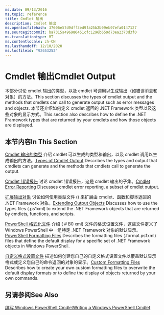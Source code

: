 ```yaml
---
ms.date: 09/13/2016
ms.topic: reference
title: Cmdlet 输出
description: Cmdlet 输出
ms.openlocfilehash: 37606e57d9dff3ed9fa25b2b99eb07efa0147127
ms.sourcegitcommit: ba7315a496986451cfc1296b659d73ea2373d3f0
ms.translationtype: MT
ms.contentlocale: zh-CN
ms.lasthandoff: 12/10/2020
ms.locfileid: "92653252"
---
```

# <a name="cmdlet-output"></a><span data-ttu-id="a020f-103">Cmdlet 输出</span><span class="sxs-lookup"><span data-stu-id="a020f-103">Cmdlet Output</span></span>

<span data-ttu-id="a020f-104">本部分讨论 cmdlet 输出的类型，以及 cmdlet 可调用以生成输出（如错误消息和对象）的方法。</span><span class="sxs-lookup"><span data-stu-id="a020f-104">This section discusses the types of cmdlet output and the methods that cmdlets can call to generate output such as error messages and objects.</span></span> <span data-ttu-id="a020f-105">本节还介绍如何定义 cmdlet 返回的 .NET Framework 类型以及这些对象的显示方式。</span><span class="sxs-lookup"><span data-stu-id="a020f-105">This section also describes how to define the .NET Framework types that are returned by your cmdlets and how those objects are displayed.</span></span>

## <a name="in-this-section"></a><span data-ttu-id="a020f-106">本节内容</span><span class="sxs-lookup"><span data-stu-id="a020f-106">In This Section</span></span>

<span data-ttu-id="a020f-107">[Cmdlet 输出的类型](./types-of-cmdlet-output.md) 介绍 cmdlet 可以生成的类型和输出，以及 cmdlet 调用以生成输出的方法。</span><span class="sxs-lookup"><span data-stu-id="a020f-107">[Types of Cmdlet Output](./types-of-cmdlet-output.md) Describes the types and output that cmdlets can generate and the methods that cmdlets call to generate the output.</span></span>

<span data-ttu-id="a020f-108">[Cmdlet 错误报告](./cmdlet-error-reporting.md) 讨论 cmdlet 错误报告，这是 cmdlet 输出的子集。</span><span class="sxs-lookup"><span data-stu-id="a020f-108">[Cmdlet Error Reporting](./cmdlet-error-reporting.md) Discusses cmdlet error reporting, a subset of cmdlet output.</span></span>

<span data-ttu-id="a020f-109">[扩展输出对象](./extending-output-objects.md) 讨论如何使用类型文件 () 来扩展由 cmdlet、函数和脚本返回的 .NET Framework 对象。</span><span class="sxs-lookup"><span data-stu-id="a020f-109">[Extending Output Objects](./extending-output-objects.md) Discusses how to use the types files (.ps1xml) to extend the .NET Framework objects that are returned by cmdlets, functions, and scripts.</span></span>

<span data-ttu-id="a020f-110">[PowerShell 格式化文件](../format/powershell-formatting-files.md) 介绍 ( # B0 xml) 文件的格式设置文件，这些文件定义了 Windows PowerShell 中一组特定 .NET Framework 对象的默认显示。</span><span class="sxs-lookup"><span data-stu-id="a020f-110">[PowerShell Formatting Files](../format/powershell-formatting-files.md) Describes the formatting files (.format.ps1xml) files that define the default display for a specific set of .NET Framework objects in Windows PowerShell.</span></span>

<span data-ttu-id="a020f-111">[自定义格式设置文件](./custom-formatting-files.md) 描述如何创建您自己的自定义格式设置文件以覆盖默认显示格式或定义您自己的命令返回的对象的显示。</span><span class="sxs-lookup"><span data-stu-id="a020f-111">[Custom Formatting Files](./custom-formatting-files.md) Describes how to create your own custom formatting files to overwrite the default display formats or to define the display of objects returned by your own commands.</span></span>

## <a name="see-also"></a><span data-ttu-id="a020f-112">另请参阅</span><span class="sxs-lookup"><span data-stu-id="a020f-112">See Also</span></span>

[<span data-ttu-id="a020f-113">编写 Windows PowerShell Cmdlet</span><span class="sxs-lookup"><span data-stu-id="a020f-113">Writing a Windows PowerShell Cmdlet</span></span>](./writing-a-windows-powershell-cmdlet.md)

